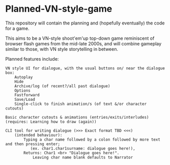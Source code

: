 # Planned-VN-style-game
This repository will contain the planning and (hopefully eventually) the code for a game.


This aims to be a VN-style shoot'em'up top-down game reminiscent of browser flash games from the mid-late 2000s, and will combine gameplay similar to those, with VN style storytelling in between.

Planned features include:

    VN style UI for dialogue, with the usual buttons on/ near the dialogue box:
        Autoplay
        Hide
        Archive/log (of recent?/all past dialogue)
        Options
        Fastforward
        Save/Load
        Single-click to finish animation/s (of text &/or character cutouts)
        
    Basic character cutouts & animations (entries/exits/interludes) (requires: Learning how to draw (again))

    CLI tool for writing dialogue (>>> Exact format TBD <<<)
        (intended behaviour): 
            Typing a char name followed by a colon followed by more text and then pressing enter; 
               (ex. char1.char1surname: dialogue goes here!), 
            Returns: Char1 <br> "Dialogue goes here!".
                Leaving char name blank defaults to Narrator
                